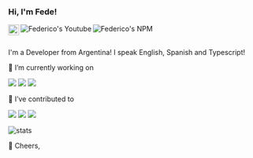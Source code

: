 ### Hi, I'm Fede! 
  
<a href="https://www.linkedin.com/in/federico-orlandau/" target="_blank">
  <img align="left" alt="Federico's LinkedIN" width="22px" src="https://raw.githubusercontent.com/peterthehan/peterthehan/master/assets/linkedin.svg" />
</a><a href="https://www.youtube.com/watch?v=gdBtJMk7dto" target="_blank">
  <img align="left" alt="Federico's Youtube" src="https://img.shields.io/youtube/views/gdBtJMk7dto?style=social" />
</a><a href="https://www.npmjs.com/~fedeorlandau" target="_blank">
  <img align="left" alt="Federico's NPM" src="https://img.shields.io/badge/npm-fedeorlandau-critical" />
</a>  <br/><br/> 
  
I'm a Developer from Argentina! I speak English, Spanish and Typescript!  

🔭 I’m currently working on 

<a href="https://www.npmjs.com/package/chakra-ui-simple-autocomplete" target="_blank"><img src="https://img.shields.io/badge/chakra--ui-autocomplete-important"/></a> <a href="https://www.npmjs.com/package/parse-model-factory" target="_blank"><img src="https://img.shields.io/badge/parse-model--factory-important"/></a> <a href="https://www.npmjs.com/package/await-catch" target="_blank"><img src="https://img.shields.io/badge/js-await--catch-important"/></a>

🌱 I’ve contributed to

<a href="https://github.com/RobinCK/vue-popper" target="_blank"><img src="https://img.shields.io/badge/-vue--popper-informational" /></a> <a href="https://github.com/jodit/jodit-react" target="_blank"><img src="https://img.shields.io/badge/-jodit--react-informational" /></a> <a href="https://github.com/valtech-nyc/rebone" target="_blank"><img src="https://img.shields.io/badge/-rebone-informational" /></a>

![stats](https://github-readme-stats.vercel.app/api?username=fedeorlandau&count_private=true)


:beer: Cheers,
